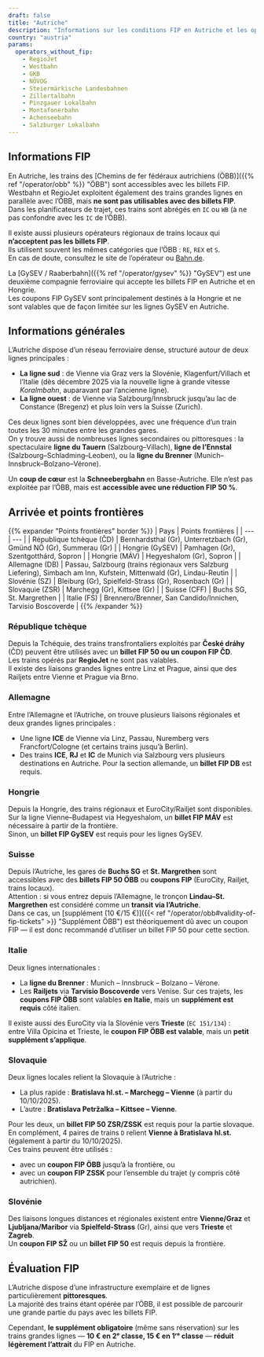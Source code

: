 ```yaml
---
draft: false
title: "Autriche"
description: "Informations sur les conditions FIP en Autriche et les opérateurs qui proposent des réductions."
country: "austria"
params:
  operators_without_fip:
    - RegioJet
    - Westbahn
    - GKB
    - NÖVOG
    - Steiermärkische Landesbahnen
    - Zillertalbahn
    - Pinzgauer Lokalbahn
    - Montafonerbahn
    - Achenseebahn
    - Salzburger Lokalbahn
---
```


## Informations FIP

En Autriche, les trains des [Chemins de fer fédéraux autrichiens (ÖBB)]({{% ref "/operator/obb" %}} "ÖBB") sont accessibles avec les billets FIP. \
Westbahn et RegioJet exploitent également des trains grandes lignes en parallèle avec l’ÖBB, mais **ne sont pas utilisables avec des billets FIP**. \
Dans les planificateurs de trajet, ces trains sont abrégés en `IC` ou `WB` (à ne pas confondre avec les `IC` de l’ÖBB).

Il existe aussi plusieurs opérateurs régionaux de trains locaux qui **n’acceptent pas les billets FIP**. \
Ils utilisent souvent les mêmes catégories que l’ÖBB : `RE`, `REX` et `S`. \
En cas de doute, consultez le site de l’opérateur ou [Bahn.de](https://www.bahn.de).

La [GySEV / Raaberbahn]({{% ref "/operator/gysev" %}} "GySEV") est une deuxième compagnie ferroviaire qui accepte les billets FIP en Autriche et en Hongrie. \
Les coupons FIP GySEV sont principalement destinés à la Hongrie et ne sont valables que de façon limitée sur les lignes GySEV en Autriche.

## Informations générales

L’Autriche dispose d’un réseau ferroviaire dense, structuré autour de deux lignes principales :

- **La ligne sud** : de Vienne via Graz vers la Slovénie, Klagenfurt/Villach et l’Italie (dès décembre 2025 via la nouvelle ligne à grande vitesse _Koralmbahn_, auparavant par l’ancienne ligne).
- **La ligne ouest** : de Vienne via Salzbourg/Innsbruck jusqu’au lac de Constance (Bregenz) et plus loin vers la Suisse (Zurich).

Ces deux lignes sont bien développées, avec une fréquence d’un train toutes les 30 minutes entre les grandes gares. \
On y trouve aussi de nombreuses lignes secondaires ou pittoresques : la spectaculaire **ligne du Tauern** (Salzbourg–Villach), **ligne de l’Ennstal** (Salzbourg–Schladming–Leoben), ou la **ligne du Brenner** (Munich–Innsbruck–Bolzano–Vérone).

Un **coup de cœur** est la **Schneebergbahn** en Basse-Autriche. Elle n’est pas exploitée par l’ÖBB, mais est **accessible avec une réduction FIP 50 %**.

## Arrivée et points frontières

{{% expander "Points frontières" border %}}
| Pays | Points frontières |
| --- | --- |
| République tchèque (ČD) | Bernhardsthal (Gr), Unterretzbach (Gr), Gmünd NÖ (Gr), Summerau (Gr) |
| Hongrie (GySEV) | Pamhagen (Gr), Szentgotthárd, Sopron |
| Hongrie (MÁV) | Hegyeshalom (Gr), Sopron |
| Allemagne (DB) | Passau, Salzbourg (trains régionaux vers Salzburg Liefering), Simbach am Inn, Kufstein, Mittenwald (Gr), Lindau-Reutin |
| Slovénie (SZ) | Bleiburg (Gr), Spielfeld-Strass (Gr), Rosenbach (Gr) |
| Slovaquie (ZSR) | Marchegg (Gr), Kittsee (Gr) |
| Suisse (CFF) | Buchs SG, St. Margrethen |
| Italie (FS) | Brennero/Brenner, San Candido/Innichen, Tarvisio Boscoverde |
{{% /expander %}}

### République tchèque

Depuis la Tchéquie, des trains transfrontaliers exploités par **České dráhy** (ČD) peuvent être utilisés avec un **billet FIP 50 ou un coupon FIP ČD**. \
Les trains opérés par **RegioJet** ne sont pas valables. \
Il existe des liaisons grandes lignes entre Linz et Prague, ainsi que des Railjets entre Vienne et Prague via Brno.

### Allemagne

Entre l’Allemagne et l’Autriche, on trouve plusieurs liaisons régionales et deux grandes lignes principales :
- Une ligne **ICE** de Vienne via Linz, Passau, Nuremberg vers Francfort/Cologne (et certains trains jusqu’à Berlin).
- Des trains **ICE**, **RJ** et **IC** de Munich via Salzbourg vers plusieurs destinations en Autriche.
Pour la section allemande, un **billet FIP DB** est requis.

### Hongrie

Depuis la Hongrie, des trains régionaux et EuroCity/Railjet sont disponibles. \
Sur la ligne Vienne–Budapest via Hegyeshalom, un **billet FIP MÁV** est nécessaire à partir de la frontière. \
Sinon, un **billet FIP GySEV** est requis pour les lignes GySEV.

### Suisse

Depuis l’Autriche, les gares de **Buchs SG** et **St. Margrethen** sont accessibles avec des **billets FIP 50 ÖBB** ou **coupons FIP** (EuroCity, Railjet, trains locaux). \
Attention : si vous entrez depuis l’Allemagne, le tronçon **Lindau–St. Margrethen** est considéré comme un **transit via l’Autriche**. \
Dans ce cas, un [supplément (10 €/15 €)]({{< ref "/operator/obb#validity-of-fip-tickets" >}} "Supplément ÖBB") est théoriquement dû avec un coupon FIP — il est donc recommandé d’utiliser un billet FIP 50 pour cette section.

### Italie

Deux lignes internationales :
- La **ligne du Brenner** : Munich – Innsbruck – Bolzano – Vérone.
- Les **Railjets** via **Tarvisio Boscoverde** vers Venise.
Sur ces trajets, les **coupons FIP ÖBB** sont valables **en Italie**, mais un **supplément est requis** côté italien.

Il existe aussi des EuroCity via la Slovénie vers **Trieste** (`EC 151/134`) : \
entre Villa Opicina et Trieste, le **coupon FIP ÖBB est valable**, mais un **petit supplément s’applique**.

### Slovaquie

Deux lignes locales relient la Slovaquie à l’Autriche :
- La plus rapide : **Bratislava hl.st. – Marchegg – Vienne** (à partir du 10/10/2025).
- L’autre : **Bratislava Petržalka – Kittsee – Vienne**.

Pour les deux, un **billet FIP 50 ZSR/ZSSK** est requis pour la partie slovaque. \
En complément, 4 paires de trains `D` relient **Vienne à Bratislava hl.st.** (également à partir du 10/10/2025). \
Ces trains peuvent être utilisés :
- avec un **coupon FIP ÖBB** jusqu’à la frontière, ou
- avec un **coupon FIP ZSSK** pour l’ensemble du trajet (y compris côté autrichien).

### Slovénie

Des liaisons longues distances et régionales existent entre **Vienne/Graz** et **Ljubljana/Maribor** via **Spielfeld-Strass** (Gr), ainsi que vers **Trieste** et **Zagreb**. \
Un **coupon FIP SŽ** ou un **billet FIP 50** est requis depuis la frontière.

## Évaluation FIP

L’Autriche dispose d’une infrastructure exemplaire et de lignes particulièrement **pittoresques**. \
La majorité des trains étant opérée par l’ÖBB, il est possible de parcourir une grande partie du pays avec les billets FIP.

Cependant, **le supplément obligatoire** (même sans réservation) sur les trains grandes lignes — **10 € en 2ᵉ classe, 15 € en 1ʳᵉ classe** — **réduit légèrement l’attrait** du FIP en Autriche.
